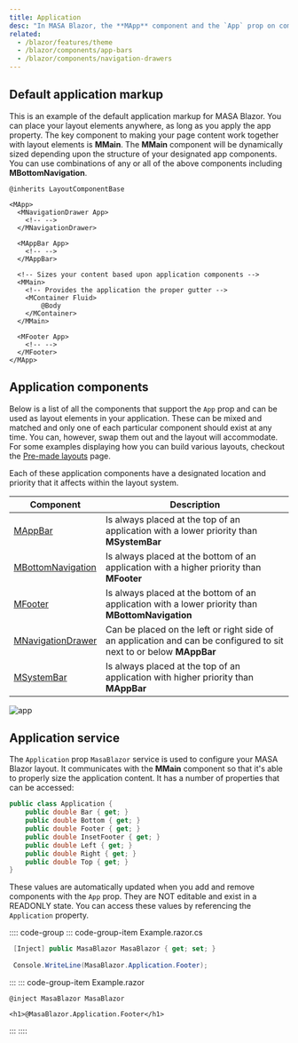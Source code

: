 ```yaml
---
title: Application
desc: "In MASA Blazor, the **MApp** component and the `App` prop on components like **MNavigationDrawer**, **MAppBar**, **MFooter** and more, help bootstrap your application with the proper sizing around **MMain** component. This allows you to create truly unique interfaces without the hassle of managing your layout sizing. The **MApp** component is REQUIRED for all applications. This is the mount point for many of MASA Blazor's components and functionality and ensures that it propagates the default application variant (dark/light) to children components and also ensures proper cross-browser support for certain click events in browsers like Safari. **MApp** should only be rendered within your application ONCE."
related:
  - /blazor/features/theme
  - /blazor/components/app-bars
  - /blazor/components/navigation-drawers
---
```


<app-alert type="error" content="In order for your application to work properly, you must wrap it in a **MApp** component. This component is required for ensuring 
proper cross-browser compatibility. **MApp** can exist anywhere inside the body of your app, however, there should only be one and it must be the parent of ALL MASA Blazor components.">
</app-alert>

<app-alert type="info" content="If you are using multiple layouts in your application you will need to ensure each root layout file that will contain MASA Blazor 
components has a MApp at the root of its template."></app-alert>

## Default application markup

This is an example of the default application markup for MASA Blazor. You can place your layout elements anywhere, 
as long as you apply the app property. The key component to making your page content work together with layout elements 
is **MMain**. The **MMain** component will be dynamically sized depending upon the structure of your designated app components. 
You can use combinations of any or all of the above components including **MBottomNavigation**.

```cshtml MainLayout.razor 
@inherits LayoutComponentBase

<MApp>
  <MNavigationDrawer App>
    <!-- -->
  </MNavigationDrawer>

  <MAppBar App>
    <!-- -->
  </MAppBar>

  <!-- Sizes your content based upon application components -->
  <MMain>
    <!-- Provides the application the proper gutter -->
    <MContainer Fluid>
        @Body
    </MContainer>
  </MMain>

  <MFooter App>
    <!-- -->
  </MFooter>
</MApp>

```

<app-alert type="info" content="Applying the `App` prop automatically applies `position:fixed` to the layout element. If your application calls for an absolute element, 
you can overwrite this functionality by using the `Absolute` prop."></app-alert>

<app-alert type="warning" content="About how to avoid the entry animation of **MMain** and **MAppBar** when first loaded, please refer to [Frequently Asked Questions](/blazor/getting-started/frequently-asked-questions#avoid-the-entry-animation-of-main-and-app-bar)."></app-alert>

## Application components

Below is a list of all the components that support the `App` prop and can be used as layout elements in your application. 
These can be mixed and matched and only one of each particular component should exist at any time. You can, however, 
swap them out and the layout will accommodate. For some examples displaying how you can build various layouts, checkout the [Pre-made layouts](/blazor/getting-started/wireframes) page.

Each of these application components have a designated location and priority that it affects within the layout system.

| Component                                                  | Description                                                                                                         |
|------------------------------------------------------------|---------------------------------------------------------------------------------------------------------------------|
| [MAppBar](/blazor/components/app-bars)                     | Is always placed at the top of an application with a lower priority than **MSystemBar**                             |
| [MBottomNavigation](/blazor/components/bottom-navigation)  | Is always placed at the bottom of an application with a higher priority than **MFooter**                            |
| [MFooter](/blazor/components/footers)                      | Is always placed at the bottom of an application with a lower priority than **MBottomNavigation**                   |
| [MNavigationDrawer](/blazor/components/navigation-drawers) | Can be placed on the left or right side of an application and can be configured to sit next to or below **MAppBar** |
| [MSystemBar](/blazor/components/system-bars)               | Is always placed at the top of an application with higher priority than  **MAppBar**                                |

![app](https://cdn.masastack.com/stack/doc/blazor/layouts/app.png)

## Application service

The `Application` prop `MasaBlazor` service is used to configure your MASA Blazor layout. It communicates with the **MMain** component so that it's able to properly size the application content. 
It has a number of properties that can be accessed:

```csharp
public class Application {
    public double Bar { get; }
    public double Bottom { get; }
    public double Footer { get; }
    public double InsetFooter { get; }
    public double Left { get; }
    public double Right { get; }
    public double Top { get; }
}
```

These values are automatically updated when you add and remove components with the `App` prop. They are NOT editable and exist in a READONLY state. 
You can access these values by referencing the `Application` property.

:::: code-group
::: code-group-item Example.razor.cs
``` csharp
 [Inject] public MasaBlazor MasaBlazor { get; set; }
 
 Console.WriteLine(MasaBlazor.Application.Footer);
```
:::
::: code-group-item Example.razor
``` razor
@inject MasaBlazor MasaBlazor

<h1>@MasaBlazor.Application.Footer</h1>
```
:::
::::
